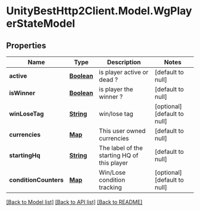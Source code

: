 # UnityBestHttp2Client.Model.WgPlayerStateModel
## Properties

Name | Type | Description | Notes
------------ | ------------- | ------------- | -------------
**active** | [**Boolean**](boolean.md) | is player active or dead ? | [default to null]
**isWinner** | [**Boolean**](boolean.md) | is player the winner ? | [default to null]
**winLoseTag** | [**String**](string.md) | win/lose tag | [optional] [default to null]
**currencies** | [**Map**](integer.md) | This user owned currencies | [default to null]
**startingHq** | [**String**](string.md) | The label of the starting HQ of this player | [default to null]
**conditionCounters** | [**Map**](integer.md) | Win/Lose condition tracking | [optional] [default to null]

[[Back to Model list]](../README.md#documentation-for-models) [[Back to API list]](../README.md#documentation-for-api-endpoints) [[Back to README]](../README.md)

